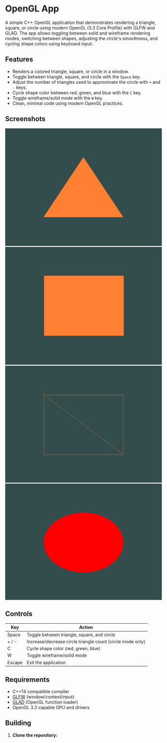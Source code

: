 # OpenGL App

A simple C++ OpenGL application that demonstrates rendering a triangle, square, or circle using modern OpenGL (3.3 Core Profile) with GLFW and GLAD. The app allows toggling between solid and wireframe rendering modes, switching between shapes, adjusting the circle's smoothness, and cycling shape colors using keyboard input.

## Features

- Renders a colored triangle, square, or circle in a window.
- Toggle between triangle, square, and circle with the `Space` key.
- Adjust the number of triangles used to approximate the circle with `+` and `-` keys.
- Cycle shape color between red, green, and blue with the `C` key.
- Toggle wireframe/solid mode with the `W` key.
- Clean, minimal code using modern OpenGL practices.

## Screenshots

   ![Triangle mode](Screenshots/Triangle.png)
   ![Square mode](Screenshots/square.png)
   ![Wireframe mode](Screenshots/square-wf.png)
   ![Circle mode](Screenshots/circle.png)

## Controls

| Key      | Action                                                      |
|----------|-------------------------------------------------------------|
| Space    | Toggle between triangle, square, and circle                 |
| + / -    | Increase/decrease circle triangle count (circle mode only)  |
| C        | Cycle shape color (red, green, blue)                        |
| W        | Toggle wireframe/solid mode                                 |
| Escape   | Exit the application                                        |

## Requirements

- C++14 compatible compiler
- [GLFW](https://www.glfw.org/) (window/context/input)
- [GLAD](https://glad.dav1d.de/) (OpenGL function loader)
- OpenGL 3.3 capable GPU and drivers

## Building

1. **Clone the repository:**

